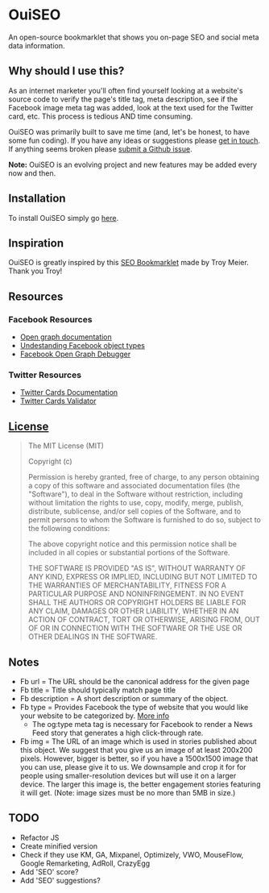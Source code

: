 # OuiSEO

An open-source bookmarklet that shows you on-page SEO and social meta data information.

## Why should I use this?

As an internet marketer you'll often find yourself looking at a website's source code to verify the page's title tag, meta description, see if the Facebook image meta tag was added, look at the text used for the Twitter card, etc. This process is tedious AND time consuming.

OuiSEO was primarily built to save me time (and, let's be honest, to have some fun coding). If you have any ideas or suggestions please [get in touch](https://twitter.com/CarlSednaoui). If anything seems broken please [submit a Github issue](https://github.com/carlsednaoui/ouiseo/issues/new).

__Note:__ OuiSEO is an evolving project and new features may be added every now and then.

## Installation

To install OuiSEO simply go [here](http://carlsednaoui.github.io/ouiseo/install.html).


## Inspiration

OuiSEO is greatly inspired by this [SEO Bookmarklet](http://twkm.ca/seo-bookmarklet/) made by Troy Meier. Thank you Troy!

## Resources

### Facebook Resources
- [Open graph documentation](https://developers.facebook.com/docs/opengraph/)
- [Undestanding Facebook object types](https://developers.facebook.com/docs/opengraph/creating-object-types/)
- [Facebook Open Graph Debugger](https://developers.facebook.com/tools/debug)

### Twitter Resources
- [Twitter Cards Documentation](https://dev.twitter.com/docs/cards)
- [Twitter Cards Validator](https://dev.twitter.com/docs/cards/validation/validator)

## [License](http://opensource.org/licenses/MIT)

>The MIT License (MIT)
>
>Copyright (c) <year> <copyright holders>
>
>Permission is hereby granted, free of charge, to any person obtaining a copy
>of this software and associated documentation files (the "Software"), to deal
>in the Software without restriction, including without limitation the rights
>to use, copy, modify, merge, publish, distribute, sublicense, and/or sell
>copies of the Software, and to permit persons to whom the Software is
>furnished to do so, subject to the following conditions:
>
>The above copyright notice and this permission notice shall be included in
>all copies or substantial portions of the Software.
>
>THE SOFTWARE IS PROVIDED "AS IS", WITHOUT WARRANTY OF ANY KIND, EXPRESS OR
>IMPLIED, INCLUDING BUT NOT LIMITED TO THE WARRANTIES OF MERCHANTABILITY,
>FITNESS FOR A PARTICULAR PURPOSE AND NONINFRINGEMENT. IN NO EVENT SHALL THE
>AUTHORS OR COPYRIGHT HOLDERS BE LIABLE FOR ANY CLAIM, DAMAGES OR OTHER
>LIABILITY, WHETHER IN AN ACTION OF CONTRACT, TORT OR OTHERWISE, ARISING FROM,
>OUT OF OR IN CONNECTION WITH THE SOFTWARE OR THE USE OR OTHER DEALINGS IN
>THE SOFTWARE.

## Notes
- Fb url = The URL should be the canonical address for the given page
- Fb title = Title should typically match page title
- Fb description = A short description or summary of the object.
- Fb type = Provides Facebook the type of website that you would like your website to be categorized by. [More info](https://developers.facebook.com/docs/reference/opengraph/object-type/)
    - The og:type meta tag is necessary for Facebook to render a News Feed story that generates a high click-through rate.
- Fb img = The URL of an image which is used in stories published about this object. We suggest that you give us an image of at least 200x200 pixels. However, bigger is better, so if you have a 1500x1500 image that you can use, please give it to us. We downsample and crop it for for people using smaller-resolution devices but will use it on a larger device. The larger this image is, the better engagement stories featuring it will get. (Note: image sizes must be no more than 5MB in size.)

## TODO
- Refactor JS
- Create minified version
- Check if they use KM, GA, Mixpanel, Optimizely, VWO, MouseFlow, Google Remarketing, AdRoll, CrazyEgg
- Add 'SEO' score?
- Add 'SEO' suggestions?